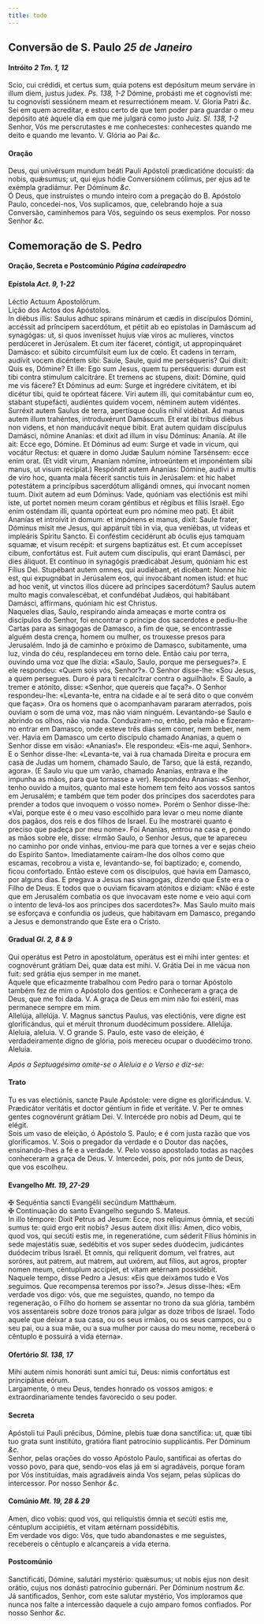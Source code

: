 ```yaml
---
title: todo
---
```

<h2 class="text-center">Conversão de S. Paulo <em>25 de Janeiro</em></h2>

<h4 class="text-center">Intróito <em>2 Tm. 1, 12</em></h4>
<div class="container-fluid">
<div class="row">
<div class="dropcap text-justify">
Scio, cui crédidi, et certus sum, quia potens est depósitum meum serváre in illum diem, justus judex. <em>Ps. 138, 1-2</em> Dómine, probásti me et cognovísti me: tu cognovísti sessiónem meam et resurrectiónem meam.
V. Gloria Patri <em>&c.</em>
</div>
<div class="dropcap text-justify">
Sei em quem acreditar, e estou certo de que tem poder para guardar o meu depósito até àquele dia em que me julgará como justo Juiz. <em>Sl. 138, 1-2</em> Senhor, Vós me perscrutastes e me conhecestes: conhecestes quando me deito e quando me levanto.
V. Glória ao Pai <em>&c.</em>
</div>
</div>
</div>

<h4 class="text-center">Oração</h4>
<div class="container-fluid">
<div class="row">
<div class="dropcap text-justify">
Deus, qui univérsum mundum beáti Pauli Apóstoli prædicatióne docuísti: da nobis, quǽsumus; ut, qui ejus hódie Conversiónem cólimus, per ejus ad te exémpla gradiámur. Per Dóminum <em>&c.</em>
</div>
<div class="dropcap text-justify">
Ó Deus, que instruístes o mundo inteiro com a pregação do B. Apóstolo Paulo, concedei-nos, Vos suplicamos, que, celebrando hoje a sua Conversão, caminhemos para Vós, seguindo os seus exemplos. Por nosso Senhor <em>&c.</em>
</div>
</div>
</div>

<h2 class="text-center">Comemoração de S. Pedro</h2>

<h4 class="text-center">Oração, Secreta e Postcomúnio <em>Página cadeirapedro</em></h4>

<h4 class="text-center">Epístola <em>Act. 9, 1-22</em></h4>
<div class="container-fluid">
<div class="row">
<div class="text-justify">
Léctio Actuum Apostolórum.
</div>
<div class="text-justify">
Lição dos Actos dos Apóstolos.
</div>
<div class="dropcap text-justify">
In diébus illis: Saulus adhuc spirans minárum et cædis in discípulos Dómini, accéssit ad príncipem sacerdótum, et pétiit ab eo epístolas in Damáscum ad synagógas: ut, si quos invenísset hujus viæ viros ac mulíeres, vinctos perdúceret in Jerúsalem. Et cum iter fáceret, cóntigit, ut appropinquáret Damásco: et súbito circumfúlsit eum lux de cœlo. Et cadens in terram, audívit vocem dicéntem sibi: Saule, Saule, quid me perséqueris? Qui dixit: Quis es, Dómine? Et ille: Ego sum Jesus, quem tu perséqueris: durum est tibi contra stímulum calcitráre. Et tremens ac stupens, dixit: Dómine, quid me vis fácere? Et Dóminus ad eum: Surge et ingrédere civitátem, et ibi dicétur tibi, quid te opórteat fácere. Viri autem illi, qui comitabántur cum eo, stabant stupefácti, audiéntes quidem vocem, néminem autem vidéntes. Surréxit autem Saulus de terra, apertísque óculis nihil vidébat. Ad manus autem illum trahéntes, introduxérunt Damáscum. Et erat ibi tribus diébus non videns, et non manducávit neque bibit. Erat autem quidam discípulus Damásci, nómine Ananías: et dixit ad illum in visu Dóminus: Ananía. At ille ait: Ecce ego, Dómine. Et Dóminus ad eum: Surge et vade in vicum, qui vocátur Rectus: et quære in domo Judæ Saulum nómine Tarsénsem: ecce enim orat. (Et vidit virum, Ananíam nómine, introeúntem et imponéntem sibi manus, ut visum recipiat.) Respóndit autem Ananías: Dómine, audívi a multis de viro hoc, quanta mala fécerit sanctis tuis in Jerúsalem: et hic habet potestátem a princípibus sacerdótum alligándi omnes, qui ínvocant nomen tuum. Dixit autem ad eum Dóminus: Vade, quóniam vas electiónis est mihi iste, ut portet nomen meum coram géntibus et régibus et fíliis Israël. Ego enim osténdam illi, quanta opórteat eum pro nómine meo pati. Et ábiit Ananías et introívit in domum: et impónens ei manus, dixit: Saule frater, Dóminus misit me Jesus, qui appáruit tibi in via, qua veniébas, ut vídeas et impleáris Spíritu Sancto. Ei conféstim cecidérunt ab óculis ejus tamquam squamæ, et visum recépit: et surgens baptizátus est. Et cum accepísset cibum, confortátus est. Fuit autem cum discípulis, qui erant Damásci, per dies áliquot. Et contínuo in synagógis prædicábat Jesum, quóniam hic est Fílius Dei. Stupébant autem omnes, qui audiébant, et dicébant: Nonne hic est, qui expugnábat in Jerúsalem eos, qui invocábant nomen istud: et huc ad hoc venit, ut vinctos illos dúcere ad príncipes sacerdótum? Saulus autem multo magis convalescébat, et confundébat Judǽos, qui habitábant Damásci, affírmans, quóniam hic est Christus.
</div>
<div class="dropcap text-justify">
Naqueles dias, Saulo, respirando ainda ameaças e morte contra os discípulos do Senhor, foi encontrar o príncipe dos sacerdotes e pediu-lhe Cartas para as sinagogas de Damasco, a fim de que, se encontrasse alguém desta crença, homem ou mulher, os trouxesse presos para Jerusalém. Indo já de caminho e próximo de Damasco, subitamente, uma luz, vinda do céu, resplandeceu em torno dele. Então caiu por terra, ouvindo uma voz que lhe dizia: «Saulo, Saulo, porque me persegues?». E ele respondeu: «Quem sois vós, Senhor?». O Senhor disse-lhe: «Sou Jesus, a quem persegues. Duro é para ti recalcitrar contra o aguilhão!». E Saulo, a tremer e atónito, disse: «Senhor, que quereis que faça?». O Senhor respondeu-lhe: «Levanta-te, entra na cidade e aí te será dito o que convém que faças». Ora os homens que o acompanhavam pararam aterrados, pois ouviam o som de uma voz, mas não viam ninguém. Levantando-se Saulo e abrindo os olhos, não via nada. Conduziram-no, então, pela mão e fizeram-no entrar em Damasco, onde esteve três dias sem comer, nem beber, nem ver. Havia em Damasco um certo discípulo chamado Ananias, a quem o Senhor disse em visão: «Ananias!». Ele respondeu: «Eis-me aqui, Senhor». E o Senhor disse-lhe: «Levanta-te, vai à rua chamada Direita e procura em casa de Judas um homem, chamado Saulo, de Tarso, que lá está, rezando, agora». (E Saulo viu que um varão, chamado Ananias, entrava e lhe impunha as mãos, para que tornasse a ver). Respondeu Ananias: «Senhor, tenho ouvido a muitos, quanto mal este homem tem feito aos vossos santos em Jerusalém; e também que tem poder dos príncipes dos sacerdotes para prender a todos que invoquem o vosso nome». Porém o Senhor disse-lhe: «Vai, porque este é o meu vaso escolhido para levar o meu nome diante dos pagãos, dos reis e dos filhos de Israel. Eu lhe mostrarei quanto é preciso que padeça por meu nome». Foi Ananias, entrou na casa e, pondo as mãos sobre ele, disse: «Irmão Saulo, o Senhor Jesus, que te apareceu no caminho por onde vinhas, enviou-me para que tornes a ver e sejas cheio do Espírito Santo». Imediatamente caíram-lhe dos olhos como que escamas, recobrou a vista e, levantando-se, foi baptizado; e, comendo, ficou confortado. Então esteve com os discípulos, que havia em Damasco, por alguns dias. E pregava a Jesus nas sinagogas, dizendo que Este era o Filho de Deus. E todos que o ouviam ficavam atónitos e diziam: «Não é este que em Jerusalém combatia os que invocavam este nome e veio aqui com o intento de levá-los aos príncipes dos sacerdotes?». Mas Saulo muito mais se esforçava e confundia os judeus, que habitavam em Damasco, pregando a Jesus e demonstrando que Este era o Cristo.
</div>
</div>
</div>

<h4 class="text-center">Gradual <em>Gl. 2, 8 & 9</em></h4>
<div class="container-fluid">
<div class="row">
<div class="dropcap text-justify">
Qui operátus est Petro in apostolátum, operátus est ei mihi inter gentes: et cognovérunt grátiam Dei, quæ data est mihi. V. Grátia Dei in me vácua non fuit: sed grátia ejus semper in me manet.
</div>
<div class="dropcap text-justify">
Aquele que eficazmente trabalhou com Pedro para o tornar Apóstolo também fez de mim o Apóstolo dos gentios: e Conheceram a graça de Deus, que me foi dada. V. A graça de Deus em mim não foi estéril, mas permanece sempre em mim.
</div>
<div class="text-justify">
Allelúja, allelúja. V. Magnus sanctus Paulus, vas electiónis, vere digne est glorificándus, qui et méruit thronum duodécimum possídere. Allelúja.

</div>
<div class="text-justify">
Aleluia, aleluia. V. O grande S. Paulo, este vaso de eleição, é verdadeiramente digno de glória, pois mereceu ocupar o duodécimo trono. Aleluia.
</div>
</div>
</div>

<em>Após a Septuagésima omite-se o Aleluia e o Verso e diz-se:</em>

<h4 class="text-center">Trato</h4>
<div class="container-fluid">
<div class="row">
<div class="dropcap text-justify">
Tu es vas electiónis, sancte Paule Apóstole: vere digne es glorificándus. V. Prædicátor veritátis et doctor géntium in fide et veritáte. V. Per te omnes gentes cognovérunt grátiam Dei. V. Intercéde pro nobis ad Deum, qui te elégit.
</div>
<div class="dropcap text-justify">
Sois um vaso de eleição, ó Apóstolo S. Paulo; e é com justa razão que vos glorificamos. V. Sois o pregador da verdade e o Doutor das nações, ensinando-lhes a fé e a verdade. V. Pelo vosso apostolado todas as nações conheceram a graça de Deus. V. Intercedei, pois, por nós junto de Deus, que vos escolheu.
</div>
</div>
</div>

<h4 class="text-center">Evangelho <em>Mt. 19, 27-29</em></h4>
<div class="container-fluid">
<div class="row">
<div class="text-justify">
<span class="text-danger">&#10016;</span> Sequéntia sancti Evangélii secúndum Matthǽum.
</div>
<div class="text-justify">
<span class="text-danger">&#10016;</span> Continuação do santo Evangelho segundo S. Mateus.
</div>
<div class="dropcap text-justify">
In illo témpore: Dixit Petrus ad Jesum: Ecce, nos relíquimus ómnia, et secúti sumus te: quid ergo erit nobis? Jesus autem dixit illis: Amen, dico vobis, quod vos, qui secúti estis me, in regeneratióne, cum séderit Fílius hóminis in sede majestátis suæ, sedébitis et vos super sedes duódecim, judicántes duódecim tribus Israël. Et omnis, qui relíquerit domum, vel fratres, aut soróres, aut patrem, aut matrem, aut uxórem, aut fílios, aut agros, propter nomen meum, céntuplum accípiet, et vitam ætérnam possidébit.
</div>
<div class="dropcap text-justify">
Naquele tempo, disse Pedro a Jesus: «Eis que deixámos tudo e Vos seguimos. Que recompensa teremos por isso?». Jesus disse-lhes: «Em verdade vos digo: vós, que me seguistes, quando, no tempo da regeneração, o Filho do homem se assentar no trono da sua glória, também vos assentareis sobre doze tronos para julgar as doze tribos de Israel. Todo aquele que deixar a sua casa, ou os seus irmãos, ou os seus campos, ou o seu pai, ou a sua mãe, ou a sua mulher por causa do meu nome, receberá o cêntuplo e possuirá a vida eterna».
</div>
</div>
</div>

<h4 class="text-center">Ofertório <em>Sl. 138, 17</em></h4>
<div class="container-fluid">
<div class="row">
<div class="dropcap text-justify">
Mihi autem nimis honoráti sunt amíci tui, Deus: nimis confortátus est principátus eórum.
</div>
<div class="dropcap text-justify">
Largamente, ó meu Deus, tendes honrado os vossos amigos: e extraordinariamente tendes favorecido o seu poder.
</div>
</div>
</div>

<h4 class="text-center">Secreta</h4>
<div class="container-fluid">
<div class="row">
<div class="dropcap text-justify">
Apóstoli tui Pauli précibus, Dómine, plebis tuæ dona sanctífica: ut, quæ tibi tuo grata sunt institúto, gratióra fiant patrocínio supplicántis. Per Dóminum <em>&c.</em>
</div>
<div class="dropcap text-justify">
Senhor, pelas orações do vosso Apóstolo Paulo, santificai as ofertas do vosso povo, para que, sendo-vos elas já em si agradáveis, porque foram por Vós instituídas, mais agradáveis ainda Vos sejam, pelas súplicas do intercessor. Por nosso Senhor <em>&c.</em>
</div>
</div>
</div>


<h4 class="text-center">Comúnio <em>Mt. 19, 28 & 29</em></h4>
<div class="container-fluid">
<div class="row">
<div class="dropcap text-justify">
Amen, dico vobis: quod vos, qui reliquístis ómnia et secúti estis me, céntuplum accipiétis, et vitam ætérnam possidébitis.
</div>
<div class="dropcap text-justify">
Em verdade vos digo: Vós, que tudo abandonastes e me seguistes, recebereis o cêntuplo e alcançareis a vida eterna.
</div>
</div>
</div>

<h4 class="text-center">Postcomúnio</h4>
<div class="container-fluid">
<div class="row">
<div class="dropcap text-justify">
Sanctificáti, Dómine, salutári mystério: quǽsumus; ut nobis ejus non desit orátio, cujus nos donásti patrocínio gubernári. Per Dóminum nostrum <em>&c.</em>
</div>
<div class="dropcap text-justify">
Já santificados, Senhor, com este salutar mystério, Vos imploramos que nunca nos falte a intercessão daquele a cujo amparo fomos confiados. Por nosso Senhor <em>&c.</em>
</div>
</div>
</div>
